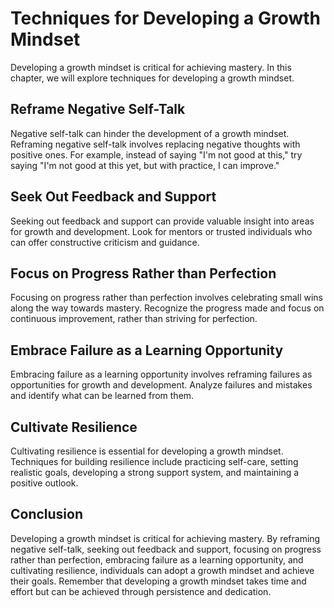 Techniques for Developing a Growth Mindset
==================================================================================

Developing a growth mindset is critical for achieving mastery. In this chapter, we will explore techniques for developing a growth mindset.

Reframe Negative Self-Talk
--------------------------

Negative self-talk can hinder the development of a growth mindset. Reframing negative self-talk involves replacing negative thoughts with positive ones. For example, instead of saying "I'm not good at this," try saying "I'm not good at this yet, but with practice, I can improve."

Seek Out Feedback and Support
-----------------------------

Seeking out feedback and support can provide valuable insight into areas for growth and development. Look for mentors or trusted individuals who can offer constructive criticism and guidance.

Focus on Progress Rather than Perfection
----------------------------------------

Focusing on progress rather than perfection involves celebrating small wins along the way towards mastery. Recognize the progress made and focus on continuous improvement, rather than striving for perfection.

Embrace Failure as a Learning Opportunity
-----------------------------------------

Embracing failure as a learning opportunity involves reframing failures as opportunities for growth and development. Analyze failures and mistakes and identify what can be learned from them.

Cultivate Resilience
--------------------

Cultivating resilience is essential for developing a growth mindset. Techniques for building resilience include practicing self-care, setting realistic goals, developing a strong support system, and maintaining a positive outlook.

Conclusion
----------

Developing a growth mindset is critical for achieving mastery. By reframing negative self-talk, seeking out feedback and support, focusing on progress rather than perfection, embracing failure as a learning opportunity, and cultivating resilience, individuals can adopt a growth mindset and achieve their goals. Remember that developing a growth mindset takes time and effort but can be achieved through persistence and dedication.
